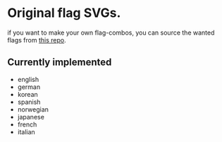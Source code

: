 # Original flag SVGs. # 

if you want to make your own flag-combos, you can source the wanted flags from [this repo](https://github.com/lipis/flag-icons/tree/main/flags/4x3). 


## Currently implemented ##
- english
- german
- korean
- spanish
- norwegian
- japanese
- french
- italian